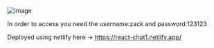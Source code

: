 ![image](https://user-images.githubusercontent.com/62337946/115749888-3a1ce880-a3a0-11eb-926a-2afd768d7d7e.png)


In order to access you need the username:zack and password:123123

Deployed using netlify here -> https://react-chat1.netlify.app/
